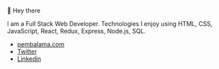 

👋  Hey there

I am a Full Stack Web Developer. Technologies I enjoy using HTML, CSS, JavaScript, React, Redux, Express, Node.js, SQL. 



 - [pembalama.com](https://pembalama.com)
 - [Twitter](https://twitter.com/pembatlama)
 - [Linkedin](https://linkedin.com/in/pembalama)


